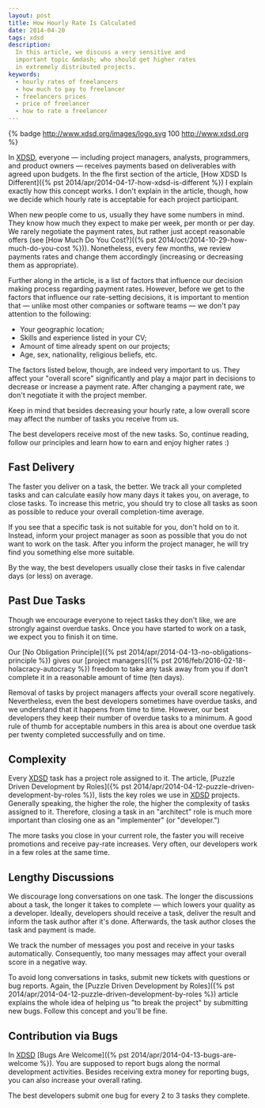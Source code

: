 ```yaml
---
layout: post
title: How Hourly Rate Is Calculated
date: 2014-04-20
tags: xdsd
description:
  In this article, we discuss a very sensitive and
  important topic &mdash; who should get higher rates
  in extremely distributed projects.
keywords:
  - hourly rates of freelancers
  - how much to pay to freelancer
  - freelancers prices
  - price of freelancer
  - how to rate a freelancer
---
```


{% badge http://www.xdsd.org/images/logo.svg 100 http://www.xdsd.org %}

In [XDSD](http://www.xdsd.org), everyone &mdash; including project managers,  analysts, programmers,
and product owners &mdash; receives payments based on deliverables with agreed
upon budgets. In the fhe first section of the article,
[How XDSD Is Different]({% pst 2014/apr/2014-04-17-how-xdsd-is-different %}) I explain
exactly how this concept works. I don't explain in the article, though,
how we decide which hourly rate is acceptable for each project participant.

When new people come to us, usually they have some numbers in mind. They know
how much they expect to make per week, per month or per day. We rarely negotiate
the payment rates, but rather just accept reasonable offers
(see [How Much Do You Cost?]({% pst 2014/oct/2014-10-29-how-much-do-you-cost %})). Nonetheless, every
few months, we review payments rates and change them accordingly (increasing or
decreasing them as appropriate).

Further along in the article, is a list of factors that influence our decision
making process regarding payment rates. However, before we get to the factors
that influence our rate-setting decisions, it is important to mention that &mdash;
unlike most other companies or software teams &mdash; we don't pay attention to the
following:

 * Your geographic location;
 * Skills and experience listed in your CV;
 * Amount of time already spent on our projects;
 * Age, sex, nationality, religious beliefs, etc.

<!--more-->

The factors listed below, though, are indeed very important to us. They affect
your "overall score" significantly and play a major part in decisions to
decrease or increase a payment rate. After changing a payment rate, we don't
negotiate it with the project member.

Keep in mind that besides decreasing your hourly rate, a low overall score may
affect the number of tasks you receive from us.

The best developers receive most of the new tasks. So, continue reading, follow
our principles and learn how to earn and enjoy higher rates :)

## Fast Delivery

The faster you deliver on a task, the better. We track all your completed tasks
and can calculate easily how many days it takes you, on average, to close tasks.
To increase this metric, you should try to close all tasks as soon as possible
to reduce your overall completion-time average.

If you see that a specific task is not suitable for you, don't hold on to it.
Instead, inform your project manager as soon as possible that you do not want to
work on the task. After you inform the project manager, he will try find you
something else more suitable.

By the way, the best developers usually close their tasks in five calendar days
(or less) on average.

## Past Due Tasks

Though we encourage everyone to reject tasks they don't like, we are
strongly against overdue tasks. Once you have started to work on a task, we
expect you to finish it on time.

Our
[No Obligation Principle]({% pst 2014/apr/2014-04-13-no-obligations-principle %})
gives our [project managers]({% pst 2016/feb/2016-02-18-holacracy-autocracy %}) freedom
to take any task away from you if don’t complete it in a
reasonable amount of time (ten days).

Removal of tasks by project managers affects your overall score negatively.
Nevertheless, even the best developers sometimes have overdue tasks, and we
understand that it happens from time to time. However, our best developers they
keep their number of overdue tasks to a minimum. A good rule of thumb for
acceptable numbers in this area is about one overdue task per twenty completed
successfully and on time.

## Complexity

Every [XDSD](http://www.xdsd.org) task has a project role assigned to it. The article,
[Puzzle Driven Development by Roles]({% pst 2014/apr/2014-04-12-puzzle-driven-development-by-roles %}),
lists the key roles we use in [XDSD](http://www.xdsd.org) projects.
Generally speaking, the higher the role, the higher the
complexity of tasks assigned to it.
Therefore, closing a task in an "architect"
role is much more important than closing one as an "implementer" (or "developer.")

The more tasks you close in your current role, the faster you will receive
promotions and receive pay-rate increases. Very often, our developers work in a
few roles at the same time.

## Lengthy Discussions

We discourage long conversations on one task. The longer the discussions about a
task, the longer it takes to complete &mdash; which lowers your quality as a
developer. Ideally, developers should receive a task, deliver the result and
inform the task author after it's done. Afterwards, the task author closes the
task and payment is made.

We track the number of messages you post and receive in your tasks
automatically. Consequently, too many messages may affect your overall score in
a negative way.

To avoid long conversations in tasks, submit new tickets with questions or bug
reports. Again, the
[Puzzle Driven Development by Roles]({% pst 2014/apr/2014-04-12-puzzle-driven-development-by-roles %})
article explains the
whole idea of helping us "to break the project" by submitting new bugs. Follow
this concept and you'll be fine.

## Contribution via Bugs

In [XDSD](http://www.xdsd.org) [Bugs Are Welcome]({% pst 2014/apr/2014-04-13-bugs-are-welcome %}). You
are supposed to report bugs along the normal development activities. Besides
receiving extra money for reporting bugs, you can also increase your overall
rating.

The best developers submit one bug for every 2 to 3 tasks they complete.
